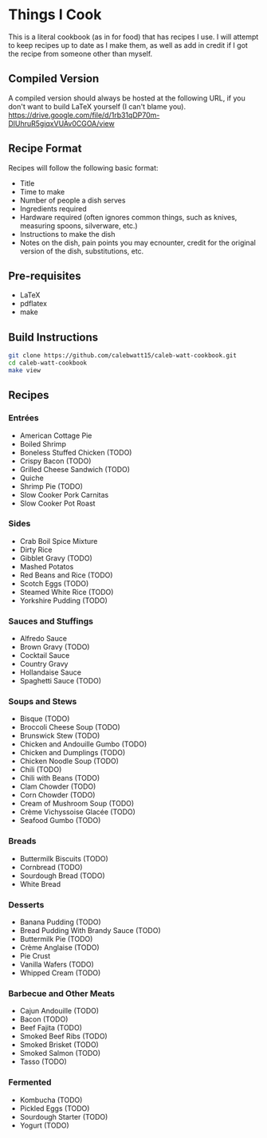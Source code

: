 # Things I Cook
This is a literal cookbook (as in for food) that has recipes I use. I will attempt to keep recipes up to date as I make them, as well as add in credit if I got the recipe from someone other than myself.

## Compiled Version
A compiled version should always be hosted at the following URL, if you don't want to build LaTeX yourself (I can't blame you).
<https://drive.google.com/file/d/1rb31qDP70m-DlUhruR5giqxVUAv0CGOA/view>

## Recipe Format
Recipes will follow the following basic format:
* Title
* Time to make
* Number of people a dish serves
* Ingredients required
* Hardware required (often ignores common things, such as knives, measuring spoons, silverware, etc.)
* Instructions to make the dish
* Notes on the dish, pain points you may ecnounter, credit for the original version of the dish, substitutions, etc.


## Pre-requisites
* LaTeX
* pdflatex
* make


## Build Instructions
```Bash
git clone https://github.com/calebwatt15/caleb-watt-cookbook.git
cd caleb-watt-cookbook
make view
```

## Recipes
### Entrées
* American Cottage Pie
* Boiled Shrimp
* Boneless Stuffed Chicken (TODO)
* Crispy Bacon (TODO)
* Grilled Cheese Sandwich (TODO)
* Quiche
* Shrimp Pie (TODO)
* Slow Cooker Pork Carnitas
* Slow Cooker Pot Roast

### Sides
* Crab Boil Spice Mixture
* Dirty Rice
* Gibblet Gravy (TODO)
* Mashed Potatos
* Red Beans and Rice (TODO)
* Scotch Eggs (TODO)
* Steamed White Rice (TODO)
* Yorkshire Pudding (TODO)

### Sauces and Stuffings
* Alfredo Sauce
* Brown Gravy (TODO)
* Cocktail Sauce
* Country Gravy
* Hollandaise Sauce
* Spaghetti Sauce (TODO)

### Soups and Stews
* Bisque (TODO)
* Broccoli Cheese Soup (TODO)
* Brunswick Stew (TODO)
* Chicken and Andouille Gumbo (TODO)
* Chicken and Dumplings (TODO)
* Chicken Noodle Soup (TODO)
* Chili (TODO)
* Chili with Beans (TODO)
* Clam Chowder (TODO)
* Corn Chowder (TODO)
* Cream of Mushroom Soup (TODO)
* Crème Vichyssoise Glacée (TODO)
* Seafood Gumbo (TODO)

### Breads
* Buttermilk Biscuits (TODO)
* Cornbread (TODO)
* Sourdough Bread (TODO)
* White Bread

### Desserts
* Banana Pudding (TODO)
* Bread Pudding With Brandy Sauce (TODO)
* Buttermilk Pie (TODO)
* Crème Anglaise (TODO)
* Pie Crust
* Vanilla Wafers (TODO)
* Whipped Cream (TODO)

### Barbecue and Other Meats
* Cajun Andouille (TODO)
* Bacon (TODO)
* Beef Fajita (TODO)
* Smoked Beef Ribs (TODO)
* Smoked Brisket (TODO)
* Smoked Salmon (TODO)
* Tasso (TODO)

### Fermented
* Kombucha (TODO)
* Pickled Eggs (TODO)
* Sourdough Starter (TODO)
* Yogurt (TODO)